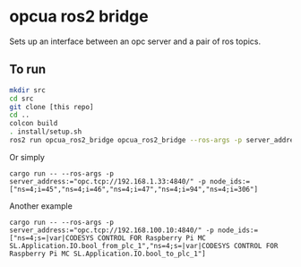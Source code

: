 # opcua ros2 bridge

Sets up an interface between an opc server and a pair of ros topics.

## To run

``` sh
mkdir src
cd src
git clone [this repo]
cd ..
colcon build
. install/setup.sh
ros2 run opcua_ros2_bridge opcua_ros2_bridge --ros-args -p server_address:="opc.tcp://192.168.1.33:4840/" -p node_ids:=["ns=4;i=45","ns=4;i=46","ns=4;i=47","ns=4;i=94","ns=4;i=306"]
```

Or simply
```
cargo run -- --ros-args -p server_address:="opc.tcp://192.168.1.33:4840/" -p node_ids:=["ns=4;i=45","ns=4;i=46","ns=4;i=47","ns=4;i=94","ns=4;i=306"]
```

Another example
```
cargo run -- --ros-args -p server_address:="opc.tcp://192.168.100.10:4840/" -p node_ids:=["ns=4;s=|var|CODESYS CONTROL FOR Raspberry Pi MC SL.Application.IO.bool_from_plc_1","ns=4;s=|var|CODESYS CONTROL FOR Raspberry Pi MC SL.Application.IO.bool_to_plc_1"]
```